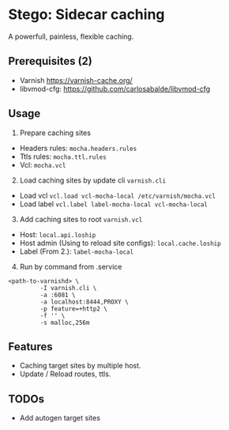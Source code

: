 # Stego: Sidecar caching
A powerfull, painless, flexible caching.

## Prerequisites (2)
  - Varnish https://varnish-cache.org/
  - libvmod-cfg: https://github.com/carlosabalde/libvmod-cfg

## Usage
1. Prepare caching sites
 - Headers rules: `mocha.headers.rules`
 - Ttls rules: `mocha.ttl.rules`
 - Vcl: `mocha.vcl`

2. Load caching sites by update cli `varnish.cli`
 - Load vcl `vcl.load vcl-mocha-local /etc/varnish/mocha.vcl`
 - Load label `vcl.label label-mocha-local vcl-mocha-local`

3. Add caching sites to root `varnish.vcl`
 - Host: `local.api.loship`
 - Host admin (Using to reload site configs): `local.cache.loship`
 - Label (From 2.): `label-mocha-local`

4. Run by command from .service
 ```
 <path-to-varnishd> \
          -I varnish.cli \
          -a :6081 \
          -a localhost:8444,PROXY \
          -p feature=+http2 \
          -f '' \
          -s malloc,256m
 ```

## Features
- Caching target sites by multiple host.
- Update / Reload routes, ttls.

## TODOs
- Add autogen target sites 

